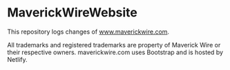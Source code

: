 # MaverickWireWebsite
This repository logs changes of www.maverickwire.com.

All trademarks and registered trademarks are property of Maverick Wire or their respective owners.
maverickwire.com uses Bootstrap and is hosted by Netlify.

